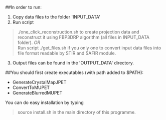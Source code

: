 ##In order to run:

1) Copy data files to the folder 'INPUT_DATA'
2) Run script 
>./one_click_reconstruction.sh
to create projection data and reconstruct it using FBP3DRP algorithm (all files in INPUT_DATA folder).
_OR_  
Run script
>./get_files.sh
if you only one to convert input data files into file format readable by STIR and SAFIR module. 
3) Output files can be found in the 'OUTPUT_DATA' directory.

##You should first create executables (with path added to $PATH):

* GenerateCrystalMapJPET
* ConvertToMUPET
* GenerateBlurredMUPET

You can do easy installation by typing
>source install.sh
in the main directory of this programme.
